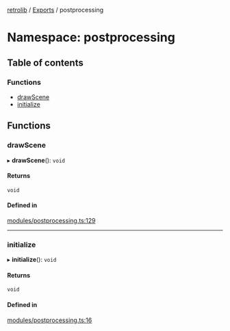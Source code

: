 [retrolib](../README.md) / [Exports](../modules.md) / postprocessing

# Namespace: postprocessing

## Table of contents

### Functions

- [drawScene](postprocessing.md#drawscene)
- [initialize](postprocessing.md#initialize)

## Functions

### drawScene

▸ **drawScene**(): `void`

#### Returns

`void`

#### Defined in

[modules/postprocessing.ts:129](https://github.com/philbgarner/retrolib/blob/d7cbf0a/src/modules/postprocessing.ts#L129)

___

### initialize

▸ **initialize**(): `void`

#### Returns

`void`

#### Defined in

[modules/postprocessing.ts:16](https://github.com/philbgarner/retrolib/blob/d7cbf0a/src/modules/postprocessing.ts#L16)
